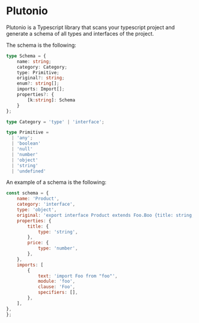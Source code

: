# Plutonio

Plutonio is a Typescript library that scans your typescript project and generate
a schema of all types and interfaces of the project.

The schema is the following:

```typescript
type Schema = {
    name: string;
    category: Category;
    type: Primitive;
    original?: string;
    enum?: string[];
    imports: Import[];
    properties?: {
        [k:string]: Schema
    }
};

type Category = 'type' | 'interface';

type Primitive =
  | 'any';
  | 'boolean'
  | 'null'
  | 'number'
  | 'object'
  | 'string'
  | 'undefined'

```

An example of a schema is the following:

```js
const schema = {
    name: 'Product',
    category: 'interface',
    type: 'object',
    original: 'export interface Product extends Foo.Boo {title: string, price: number}',
    properties: {
        title: {
            type: 'string',
        },
        price: {
            type: 'number',
        },
    },
    imports: [
        {
            text: 'import Foo from "foo"',
            module: 'foo',
            clause: 'Foo',
            specifiers: [],
        },
    ],
},
};
```
